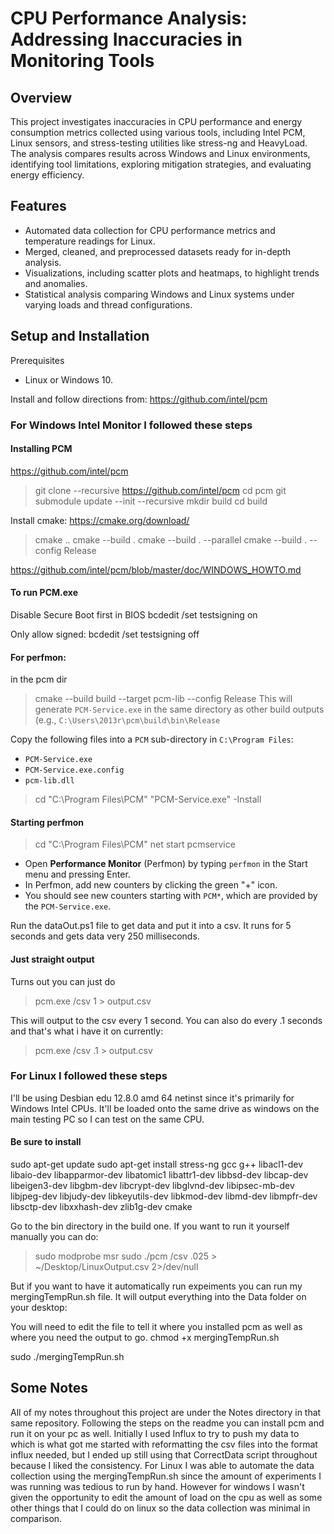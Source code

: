 # CPU Performance Analysis: Addressing Inaccuracies in Monitoring Tools
## Overview
  This project investigates inaccuracies in CPU performance and energy consumption metrics collected using various tools, including Intel PCM, Linux sensors, and stress-testing utilities like stress-ng and HeavyLoad. The analysis compares results across Windows and Linux environments, identifying tool limitations, exploring mitigation strategies, and evaluating energy efficiency.

## Features
- Automated data collection for CPU performance metrics and temperature readings for Linux.
- Merged, cleaned, and preprocessed datasets ready for in-depth analysis.
- Visualizations, including scatter plots and heatmaps, to highlight trends and anomalies.
- Statistical analysis comparing Windows and Linux systems under varying loads and thread configurations.

## Setup and Installation
Prerequisites
  - Linux or Windows 10.

Install and follow directions from:
https://github.com/intel/pcm

### For Windows Intel Monitor I followed these steps
#### Installing PCM
https://github.com/intel/pcm

>git clone --recursive https://github.com/intel/pcm
>cd pcm
>git submodule update --init --recursive
>mkdir build
>cd build

Install cmake: https://cmake.org/download/

>cmake ..
>cmake --build .
>cmake --build . --parallel
>cmake --build . --config Release

https://github.com/intel/pcm/blob/master/doc/WINDOWS_HOWTO.md

#### To run PCM.exe
Disable Secure Boot first in BIOS
bcdedit /set testsigning on

Only allow signed:
bcdedit /set testsigning off

#### For perfmon:
in the pcm dir
>cmake --build build --target pcm-lib --config Release
>This will generate `PCM-Service.exe` in the same directory as other build outputs (e.g., `C:\Users\2013r\pcm\build\bin\Release`

Copy the following files into a `PCM` sub-directory in `C:\Program Files`:
- `PCM-Service.exe`
- `PCM-Service.exe.config`
- `pcm-lib.dll`

> cd "C:\Program Files\PCM"
> "PCM-Service.exe" -Install

#### Starting perfmon 
> cd "C:\Program Files\PCM"
> net start pcmservice
- Open **Performance Monitor** (Perfmon) by typing `perfmon` in the Start menu and pressing Enter.
- In Perfmon, add new counters by clicking the green "+" icon.
- You should see new counters starting with `PCM*`, which are provided by the `PCM-Service.exe`.

Run the dataOut.ps1 file to get data and put it into a csv. It runs for 5 seconds and gets data very 250 milliseconds.

#### Just straight output
Turns out you can just do
>pcm.exe /csv 1 > output.csv

This will output to the csv every 1 second. You can also do every .1 seconds and that's what i have it on currently:
>pcm.exe /csv .1 > output.csv

### For Linux I followed these steps
I'll be using Desbian edu 12.8.0 amd 64 netinst since it's primarily for Windows Intel CPUs. It'll be loaded onto the same drive as windows on the main testing PC so I can test on the same CPU. 

#### Be sure to install
sudo apt-get update
sudo apt-get install stress-ng gcc g++ libacl1-dev libaio-dev libapparmor-dev libatomic1 libattr1-dev libbsd-dev libcap-dev libeigen3-dev libgbm-dev libcrypt-dev libglvnd-dev libipsec-mb-dev libjpeg-dev libjudy-dev libkeyutils-dev libkmod-dev libmd-dev libmpfr-dev libsctp-dev libxxhash-dev zlib1g-dev cmake

Go to the bin directory in the build one.
If you want to run it yourself manually you can do:
>sudo modprobe msr
> sudo ./pcm /csv .025 > ~/Desktop/LinuxOutput.csv 2>/dev/null

But if you want to have it automatically run expeiments you can run my mergingTempRun.sh file. It will output everything into the Data folder on your desktop:

You will need to edit the file to tell it where you installed pcm as well as where you need the output to go.
chmod +x mergingTempRun.sh

sudo ./mergingTempRun.sh

## Some Notes
All of my notes throughout this project are under the Notes directory in that same repository. Following the steps on the readme you can install pcm and run it on your pc as well. Initially I used Influx to try to push my data to which is what got me started with reformatting the csv files into the format influx needed, but I ended up still using that CorrectData script throughout because I liked the consistency. For Linux I was able to automate the data collection using the mergingTempRun.sh since the amount of experiments I was running was tedious to run by hand. However for windows I wasn't given the opportunity to edit the amount of load on the cpu as well as some other things that I could do on linux so the data collection was minimal in comparison.
